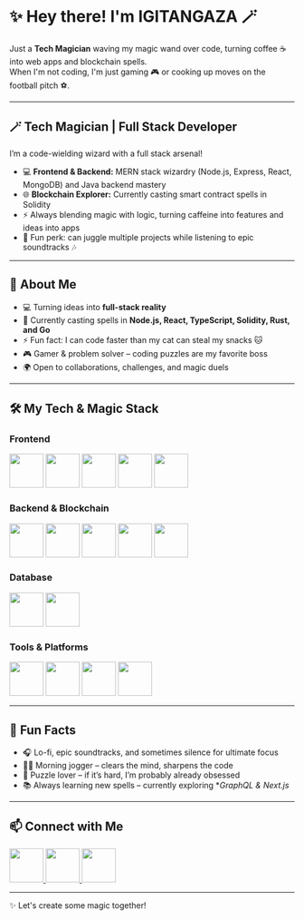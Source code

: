 # ✨ Hey there! I'm IGITANGAZA 🪄

Just a **Tech Magician** waving my magic wand over code, turning coffee ☕ into web apps and blockchain spells.  
When I'm not coding, I'm just gaming 🎮 or cooking up moves on the football pitch ⚽.

---

## 🪄 Tech Magician | Full Stack Developer

I’m a code-wielding wizard with a full stack arsenal!  
- 💻 **Frontend & Backend:** MERN stack wizardry (Node.js, Express, React, MongoDB) and Java backend mastery  
- 🌐 **Blockchain Explorer:** Currently casting smart contract spells in Solidity  
- ⚡ Always blending magic with logic, turning caffeine into features and ideas into apps  
- 🎩 Fun perk: can juggle multiple projects while listening to epic soundtracks 🎶  

---

## 🚀 About Me
- 💻 Turning ideas into **full-stack reality**
- 🌱 Currently casting spells in **Node.js, React, TypeScript, Solidity, Rust, and Go**
- ⚡ Fun fact: I can code faster than my cat can steal my snacks 🐱
- 🎮 Gamer & problem solver – coding puzzles are my favorite boss 
- 🌍 Open to collaborations, challenges, and magic duels

---

## 🛠️ My Tech & Magic Stack

### Frontend
<a href="https://developer.mozilla.org/docs/Web/HTML"><img src="https://cdn.jsdelivr.net/gh/devicons/devicon/icons/html5/html5-original.svg" height="60" margin-right="16px"/></a>
<a href="https://developer.mozilla.org/docs/Web/CSS"><img src="https://cdn.jsdelivr.net/gh/devicons/devicon/icons/css3/css3-original.svg" height="60" margin-right:16px/></a>
<a href="https://developer.mozilla.org/docs/Web/JavaScript"><img src="https://cdn.jsdelivr.net/gh/devicons/devicon/icons/javascript/javascript-original.svg" height="60" margin-right:16px/></a>
<a href="https://reactjs.org/"><img src="https://cdn.jsdelivr.net/gh/devicons/devicon/icons/react/react-original.svg" height="60" margin-right:16px/></a>
<a href="https://nextjs.org/"><img src="https://cdn.jsdelivr.net/gh/devicons/devicon/icons/nextjs/nextjs-original.svg" height="60" margin-right:16px/></a>

### Backend & Blockchain
<a href="https://nodejs.org/"><img src="https://cdn.jsdelivr.net/gh/devicons/devicon/icons/nodejs/nodejs-original.svg" height="60" margin-right:16px/></a>
<a href="https://expressjs.com/"><img src="https://cdn.jsdelivr.net/gh/devicons/devicon/icons/express/express-original.svg" height="60" margin-right:16px/></a>
<a href="https://www.java.com/"><img src="https://cdn.jsdelivr.net/gh/devicons/devicon/icons/java/java-original.svg" height="60" margin-right:16px/></a>
<a href="https://soliditylang.org/"><img src="https://cdn.jsdelivr.net/gh/devicons/devicon/icons/solidity/solidity-original.svg" height="60" margin-right:16px/></a>
<a href="https://golang.org/"><img src="https://cdn.jsdelivr.net/gh/devicons/devicon/icons/go/go-original.svg" height="60" margin-right:16px/></a>

### Database
<a href="https://www.mongodb.com/"><img src="https://cdn.jsdelivr.net/gh/devicons/devicon/icons/mongodb/mongodb-original.svg" height="60" margin-right:16px/></a>
<a href="https://www.mysql.com/"><img src="https://cdn.jsdelivr.net/gh/devicons/devicon/icons/mysql/mysql-original.svg" height="60" margin-right:16px/></a>

### Tools & Platforms
<a href="https://git-scm.com/"><img src="https://cdn.jsdelivr.net/gh/devicons/devicon/icons/git/git-original.svg" height="60" margin-right:16px/></a>
<a href="https://github.com/"><img src="https://cdn.jsdelivr.net/gh/devicons/devicon/icons/github/github-original.svg" height="60" margin-right:16px/></a>
<a href="https://code.visualstudio.com/"><img src="https://cdn.jsdelivr.net/gh/devicons/devicon/icons/vscode/vscode-original.svg" height="60" margin-right:16px/></a>
<a href="https://www.docker.com/"><img src="https://cdn.jsdelivr.net/gh/devicons/devicon/icons/docker/docker-original.svg" height="60" margin-right:16px/></a>

---

## 🌟 Fun Facts
- 🎧 Lo-fi, epic soundtracks, and sometimes silence for ultimate focus
- 🏃‍♂️ Morning jogger – clears the mind, sharpens the code
- 🧩 Puzzle lover – if it’s hard, I’m probably already obsessed
- 📚 Always learning new spells – currently exploring **GraphQL & Next.js*

---

## 📫 Connect with Me

<!-- Instagram (purple gradient) -->
<a href="https://www.instagram.com/n.o.b.l.e___/">
  <img src="https://upload.wikimedia.org/wikipedia/commons/e/e7/Instagram_logo_2016.svg" height="60" margin-right:16px/>
</a>

<!-- X (Twitter) -->
<a href="https://x.com/IgitangazaNoble">
  <img src="https://cdn.jsdelivr.net/gh/simple-icons/simple-icons/icons/x.svg" height="60" margin-right:16px/>
</a>

<!-- Gmail (original logo) -->
<a href="mailto:igitangazanobleprince@gmail.com">
  <img src="https://upload.wikimedia.org/wikipedia/commons/4/4e/Gmail_Icon.png" height="60" margin-right:16px/>
</a>

---

✨ Let's create some magic together!
